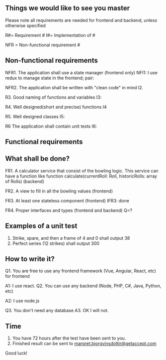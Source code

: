 ## Things we would like to see you master

Please note all requirements are needed for frontend and backend, unless otherwise specified

R#= Requirement #
I#= Implementation of #

NFR = Non-functional requirement #

## Non-functional requirements #
NFR1. The application shall use a state manager (frontend only)
NFI1: I use redux to manage state in the frontend; pair:



NFR2. The application shall be written with "clean code" in mind
I2.

R3. Good naming of functions and variables
I3:


R4. Well designed(short and precise) functions
I4

R5. Well designed classes
I5:

R6 The application shall contain unit tests
I6:
## Functional requirements 
## What shall be done?

FR1. A calculator service that consist of the bowling logic. This service can have a function like function calculate(currentRoll: Roll, historicRolls: array of Rolls) (backend)

FR2. A view to fill in all the bowling values (frontend)

FR3. At least one stateless component (frontend) 
IFR3: done

FR4. Proper interfaces and types (frontend and backend)
Q=?
## Examples of a unit test
1. Strike, spare, and then a frame of 4 and 0 shall output 38
2. Perfect series (12 strikes) shall output 300

## How to write it?

Q1. You are free to use any frontend framework (Vue, Angular, React, etc) for frontend

A1: I use react.
Q2. You can use any backend (Node, PHP, C#, Java, Python, etc)

A2: I use node.js

Q3. You don't need any database
A3. OK I will not.

## Time

1. You have 72 hours after the test have been sent to you.
2. Finished result can be sent to margret.bjorgvinsdottir@getaccept.com 

Good luck!